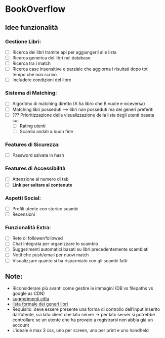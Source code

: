 # BookOverflow
## Idee funzionalità

### Gestione Libri:
- [ ] Ricerca dei libri tramite api per aggiungerli alle lista
- [ ] Ricerca generica dei libri nel database
- [ ] Ricerca tra i match
- [ ] Ricerca case insensitive e parziale che aggiorna i risultati dopo tot tempo che non scrivo
- [ ] Includere condizioni del libro

### Sistema di Matching:
- [ ] Algoritmo di matching diretto (A ha libro che B vuole e viceversa)
- [ ] Matching libri posseduti --> libri non posseduti ma dei generi preferiti
- [ ] ??? Prioritizzazione della visualizzazione della lista degli utenti basata su:
    - [ ] Rating utenti
    - [ ] Scambi andati a buon fine 

### Features di Sicurezza:
- [ ] Password salvata in hash

### Features di Accessibilità
- [ ] Attenzione al numero di tab
- [ ] **Link per saltare al contenuto**

### Aspetti Social:
- [ ] Profili utente con storico scambi
- [ ] Recensioni

### Funzionalità Extra:
- [ ] Rete di follower/followed
- [ ] Chat integrata per organizzare lo scambio
- [ ] Suggerimenti automatici basati su libri precedentemente scambiati
- [ ] Notifiche push/email per nuovi match
- [ ] Visualizzare quanto si ha risparmiato con gli scambi fatti

## Note:
- Riconsiderare più avanti come gestire le immagini (DB vs filepaths vs google as CDN)
- [suggerimenti citta](https://www.html.it/script/creazione-menu-a-discesa-con-lista-di-tutti-i-comuni-italiani/)
- [lista formale dei generi libri](https://www.bisg.org/complete-bisac-subject-headings-list)
- Requisito: deve essere presente una forma di controllo dell’input inserito dall’utente, sia lato client che lato server → per lato server si potrebbe controllare se un utente che ha provato a registrarsi non abbia già un account
- L'ideale è max 3 css, uno per screen, uno per print e uno handheld
